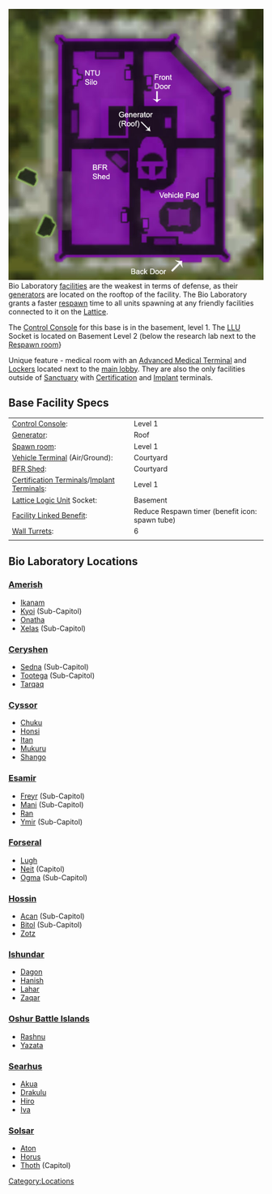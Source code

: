![](images/Bio_Layout.jpg "fig:Bio_Layout.jpg") Bio Laboratory
[facilities](facilities.md) are the weakest in terms of defense,
as their [generators](generator.md) are located on the rooftop
of the facility. The Bio Laboratory grants a faster
[respawn](respawn.md) time to all units spawning at any friendly
facilities connected to it on the [Lattice](Lattice.md).

The [Control Console](Control_Console.md) for this base is in
the basement, level 1. The [LLU](LLU.md) Socket is located on
Basement Level 2 (below the research lab next to the [Respawn
room](Respawn_room.md)}

Unique feature - medical room with an [Advanced Medical
Terminal](Advanced_Medical_Terminal.md) and
[Lockers](Lockers.md) located next to the [main
lobby](main_lobby.md). They are also the only facilities outside
of [Sanctuary](Sanctuary.md) with
[Certification](Certification_Terminal.md) and
[Implant](Implant_Terminal.md) terminals.

## Base Facility Specs

|                                                                                                                      |                                                 |
| -------------------------------------------------------------------------------------------------------------------- | ----------------------------------------------- |
| [Control Console](Control_Console.md):                                                                    | Level 1                                         |
| [Generator](Generator.md):                                                                                | Roof                                            |
| [Spawn room](Respawn_room.md):                                                                            | Level 1                                         |
| [Vehicle Terminal](Vehicle_Terminal.md) (Air/Ground):                                                     | Courtyard                                       |
| [BFR Shed](BFR_Shed.md):                                                                                  | Courtyard                                       |
| [Certification Terminals](Certification_Terminal.md)/[Implant Terminals](Implant_Terminal.md): | Level 1                                         |
| [Lattice Logic Unit](LLU.md) Socket:                                                                      | Basement                                        |
| [Facility Linked Benefit](Facility_Linked_Benefit.md):                                                    | Reduce Respawn timer (benefit icon: spawn tube) |
| [Wall Turrets](Phalanx.md):                                                                               | 6                                               |
|                                                                                                                      |                                                 |

## Bio Laboratory Locations

### [Amerish](Amerish.md)

- [Ikanam](Ikanam.md)
- [Kyoi](Kyoi.md) (Sub-Capitol)
- [Onatha](Onatha.md)
- [Xelas](Xelas.md) (Sub-Capitol)

### [Ceryshen](Ceryshen.md)

- [Sedna](Sedna.md) (Sub-Capitol)
- [Tootega](Tootega.md) (Sub-Capitol)
- [Tarqaq](Tarqaq.md)

### [Cyssor](Cyssor.md)

- [Chuku](Chuku.md)
- [Honsi](Honsi.md)
- [Itan](Itan.md)
- [Mukuru](Mukuru.md)
- [Shango](Shango.md)

### [Esamir](Esamir.md)

- [Freyr](Freyr.md) (Sub-Capitol)
- [Mani](Mani.md) (Sub-Capitol)
- [Ran](Ran.md)
- [Ymir](Ymir.md) (Sub-Capitol)

### [Forseral](Forseral.md)

- [Lugh](Lugh.md)
- [Neit](Neit.md) (Capitol)
- [Ogma](Ogma.md) (Sub-Capitol)

### [Hossin](Hossin.md)

- [Acan](Acan.md) (Sub-Capitol)
- [Bitol](Bitol.md) (Sub-Capitol)
- [Zotz](Zotz.md)

### [Ishundar](Ishundar.md)

- [Dagon](Dagon.md)
- [Hanish](Hanish.md)
- [Lahar](Lahar.md)
- [Zaqar](Zaqar.md)

### [Oshur Battle Islands](Oshur.md)

- [Rashnu](Rashnu.md)
- [Yazata](Yazata.md)

### [Searhus](Searhus.md)

- [Akua](Akua.md)
- [Drakulu](Drakulu.md)
- [Hiro](Hiro.md)
- [Iva](Iva.md)

### [Solsar](Solsar.md)

- [Aton](Aton.md)
- [Horus](Horus.md)
- [Thoth](Thoth.md) (Capitol)

[Category:Locations](Category:Locations.md)

